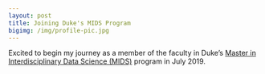 ```yaml
---
layout: post
title: Joining Duke's MIDS Program
bigimg: /img/profile-pic.jpg
---
```


Excited to begin my journey as a member of the faculty in Duke’s [Master in Interdisciplinary Data Science (MIDS)](https://datascience.duke.edu) program in July 2019.
